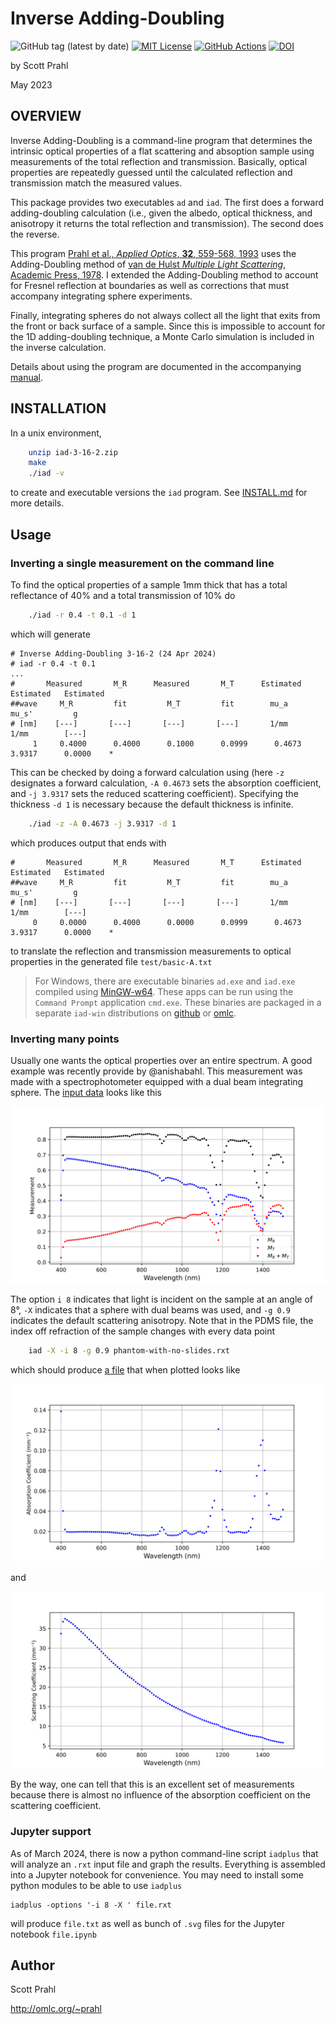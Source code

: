 # Inverse Adding-Doubling

![GitHub tag (latest by date)](https://img.shields.io/github/v/tag/scottprahl/iad?label=latest)
[![MIT License](https://img.shields.io/badge/MIT-license-yellow.svg)](https://github.com/scottprahl/miepython/blob/master/LICENSE.txt)
[![GitHub Actions](https://github.com/scottprahl/iad/actions/workflows/make.yml/badge.svg)](https://github.com/scottprahl/iad/actions/workflows/make.yml)
[![DOI](https://zenodo.org/badge/102147394.svg)](https://zenodo.org/badge/latestdoi/102147394)

by Scott Prahl

May 2023

## OVERVIEW

Inverse Adding-Doubling is a command-line program that determines the intrinsic optical properties of a flat scattering and absoption sample using measurements of the total reflection and transmission.  Basically, optical properties are repeatedly guessed until the calculated reflection and transmission match the measured values.

This package provides two executables `ad` and `iad`.  The first does a forward adding-doubling calculation (i.e., given the albedo, optical thickness, and anisotropy it returns the total reflection and transmission).  The second
does the reverse.

This program [Prahl et al., *Applied Optics*, **32**, 559-568, 1993](https://omlc.org/~prahl/pubs/pdfx/prahl93a.pdf) uses the Adding-Doubling method of [van de Hulst *Multiple Light Scattering*, Academic Press, 1978](https://www.amazon.com/Multiple-Light-Scattering-Formulas-Applications-ebook/dp/B01D4CMF80).  I extended the Adding-Doubling method to account for Fresnel reflection at boundaries as well as corrections that must accompany integrating sphere experiments.

Finally, integrating spheres do not always collect all the light that exits from the front or back surface of a sample.  Since this is impossible to account for the 1D adding-doubling technique, a Monte Carlo simulation is included in the inverse calculation.

Details about using the program are documented in the accompanying [manual](/doc/manual.pdf).

## INSTALLATION

In a unix environment,

```bash
    unzip iad-3-16-2.zip
    make
    ./iad -v
```

to create and executable versions the `iad` program.  See
[INSTALL.md](/INSTALL.md) for more details. 

## Usage

### Inverting a single measurement on the command line

To find the optical properties
of a sample 1mm thick that has a total reflectance of 40% and a total transmission of
10% do

```bash
    ./iad -r 0.4 -t 0.1 -d 1
```

which will generate

```
# Inverse Adding-Doubling 3-16-2 (24 Apr 2024) 
# iad -r 0.4 -t 0.1 
...
#     	Measured 	   M_R   	Measured 	   M_T   	Estimated	Estimated	Estimated
##wave	   M_R   	   fit   	   M_T   	   fit   	  mu_a   	  mu_s'  	    g    
# [nm]	  [---]  	  [---]  	  [---]  	  [---]  	  1/mm   	  1/mm   	  [---]  
     1	   0.4000	   0.4000	   0.1000	   0.0999	   0.4673	   3.9317	   0.0000	 *
```

This can be checked by doing a forward calculation using (here `-z` designates a forward
calculation, `-A 0.4673` sets the absorption coefficient, and `-j 3.9317` sets the reduced scattering coefficient).  Specifying the thickness `-d 1` is necessary because the default
thickness is infinite.


```bash
    ./iad -z -A 0.4673 -j 3.9317 -d 1
```

which produces output that ends with

```
#     	Measured 	   M_R   	Measured 	   M_T   	Estimated	Estimated	Estimated
##wave	   M_R   	   fit   	   M_T   	   fit   	  mu_a   	  mu_s'  	    g    
# [nm]	  [---]  	  [---]  	  [---]  	  [---]  	  1/mm   	  1/mm   	  [---]  
     0	   0.0000	   0.4000	   0.0000	   0.0999	   0.4673	   3.9317	   0.0000	 * 
```

to translate the reflection and transmission measurements to optical properties in the generated file `test/basic-A.txt`

> For Windows, there are executable binaries `ad.exe` and `iad.exe` compiled using [MinGW-w64](https://mingw-w64.org/doku.php).  These apps can be run using the `Command Prompt` application `cmd.exe`.  These binaries are packaged in a separate `iad-win` distributions on [github](https://github.com/scottprahl/iad/releases) or [omlc](https://omlc.org/software/iad/).

### Inverting many points

Usually one wants the optical properties over an entire spectrum.  A good example was
recently provide by @anishabahl.  This measurement was made with a spectrophotometer 
equipped with a dual beam integrating sphere.  The [input data](https://github.com/scottprahl/iad/blob/master/docs/phantom-with-no-slides.rxt) looks like this

![r and t graph](https://github.com/scottprahl/iad/blob/master/docs/phantom-with-no-slides-RTU.svg)

The option `i 8` indicates that light is incident on the sample at an angle of 8°, `-X` indicates that a sphere with dual beams was used, and `-g 0.9` indicates  the default
scattering anisotropy.  Note that in the PDMS file, the index off refraction of the
sample changes with every data point

```bash
    iad -X -i 8 -g 0.9 phantom-with-no-slides.rxt
```

which should produce [a file](https://github.com/scottprahl/iad/blob/master/docs/phantom-with-no-slides.txt) that when plotted looks like

![calculated mua](https://github.com/scottprahl/iad/blob/master/docs/phantom-with-no-slides-mua.svg)

and

![calculated mus](https://github.com/scottprahl/iad/blob/master/docs/phantom-with-no-slides-mus.svg)

By the way, one can tell that this is an excellent set of measurements because there is
almost no influence of the absorption coefficient on the scattering coefficient.
 
### Jupyter support

As of March 2024, there is now a python command-line script `iadplus` that will analyze an `.rxt` input file and graph the results.  Everything is assembled into a Jupyter notebook for convenience.  You may need to install some python modules to be able to use `iadplus`

    iadplus -options '-i 8 -X ' file.rxt

will produce `file.txt` as well as bunch of `.svg` files for the Jupyter notebook
`file.ipynb`

## Author

Scott Prahl

http://omlc.org/~prahl
